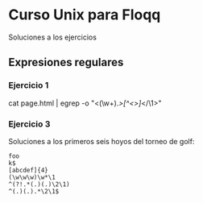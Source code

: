 # Curso Unix para Floqq

Soluciones a los ejercicios

## Expresiones regulares

### Ejercicio 1

cat page.html | egrep -o "<(\w+).*>[^<>]*</\1>"

### Ejercicio 3

Soluciones a los primeros seis hoyos del torneo de golf:

    foo
    k$
    [abcdef]{4}
    (\w\w\w)\w*\1
    ^(?!.*(.)(.)\2\1)
    ^(.)(.).*\2\1$

